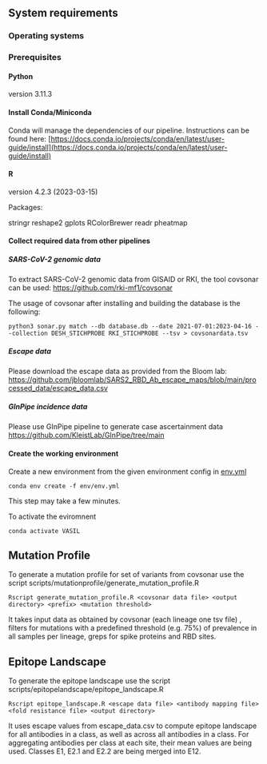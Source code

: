 

## System requirements 


### Operating systems

### Prerequisites
#### Python

version 3.11.3 

#### Install Conda/Miniconda
Conda will manage the dependencies of our pipeline. Instructions can be found here:
[https://docs.conda.io/projects/conda/en/latest/user-guide/install](https://docs.conda.io/projects/conda/en/latest/user-guide/install)


#### R 
version 4.2.3 (2023-03-15)

Packages:

stringr
reshape2
gplots
RColorBrewer
readr
pheatmap

#### Collect required data from other pipelines

##### SARS-CoV-2 genomic data 
To extract SARS-CoV-2 genomic data from GISAID or RKI, the tool covsonar can be used:
https://github.com/rki-mf1/covsonar

The usage of covsonar after installing and building the database is the following:

```
python3 sonar.py match --db database.db --date 2021-07-01:2023-04-16 --collection DESH_STICHPROBE RKI_STICHPROBE --tsv > covsonardata.tsv
```

##### Escape data
Please download the escape data as provided from the Bloom lab:
https://github.com/jbloomlab/SARS2_RBD_Ab_escape_maps/blob/main/processed_data/escape_data.csv

##### GInPipe incidence data
Please use GInPipe pipeline to generate case ascertainment data
https://github.com/KleistLab/GInPipe/tree/main

#### Create the working environment

Create a new environment from the given environment config in [env.yml](https://github.com/KleistLab/VASIL/blob/main/env/env.yml)

```
conda env create -f env/env.yml
```

This step may take a few minutes.

To activate the eviromnent

```
conda activate VASIL
```

## Mutation Profile 
To generate a mutation profile for set of variants from covsonar use the script scripts/mutationprofile/generate_mutation_profile.R

```
Rscript generate_mutation_profile.R <covsonar data file> <output directory> <prefix> <mutation threshold>
```

It takes input data as obtained by covsonar (each lineage one tsv file) , filters for mutations with a predefined threshold (e.g. 75%) of prevalence in all samples per lineage,
greps for spike proteins and RBD sites. 


## Epitope Landscape 
To generate the epitope landscape use the script scripts/epitopelandscape/epitope_landscape.R

```
Rscript epitope_landscape.R <escape data file> <antibody mapping file> <fold resistance file> <output directory>
```

It uses escape values from escape_data.csv to compute epitope landscape for all antibodies in a class, as well as across all antibodies in a class. 
For aggregating antibodies per class at each site, their mean values are being used. Classes E1, E2.1 and E2.2 are being merged into E12.


